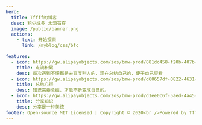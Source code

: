 ```yaml
---
hero:
  title: Tffff的博客
  desc: 积少成多 水滴石穿
  image: /public/banner.png
  actions:
    - text: 开始探索
      link: /myblog/css/bfc

features:
  - icon: https://gw.alipayobjects.com/zos/bmw-prod/881dc458-f20b-407b-947a-95104b5ec82b/k79dm8ih_w144_h144.png
    title: 点滴积累
    desc: 每次遇到不懂都是去百度别人的，现在总结自己的，便于自己查看
  - icon: https://gw.alipayobjects.com/zos/bmw-prod/d60657df-0822-4631-9d7c-e7a869c2f21c/k79dmz3q_w126_h126.png
    title: 总结心得
    desc: 知识需要总结，才能不断变成自己的。
  - icon: https://gw.alipayobjects.com/zos/bmw-prod/d1ee0c6f-5aed-4a45-a507-339a4bfe076c/k7bjsocq_w144_h144.png
    title: 分享知识
    desc: 分享是一种美德
footer: Open-source MIT Licensed | Copyright © 2020<br />Powered by Tffff
---
```


